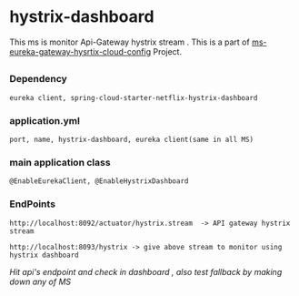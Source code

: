 # hystrix-dashboard
  This ms is monitor Api-Gateway hystrix stream . This is a part of [ms-eureka-gateway-hysrtix-cloud-config](https://github.com/tsmahur/ms-eureka-gateway-hysrtix-cloud-config) Project.
##
### Dependency
    eureka client, spring-cloud-starter-netflix-hystrix-dashboard

### application.yml
    port, name, hystrix-dashboard, eureka client(same in all MS) 

### main application class
    @EnableEurekaClient, @EnableHystrixDashboard	

### EndPoints
    http://localhost:8092/actuator/hystrix.stream  -> API gateway hystrix stream

    http://localhost:8093/hystrix -> give above stream to monitor using hystrix dashboard

   *Hit api's endpoint and check in dashboard , also test fallback by making down any of MS*
